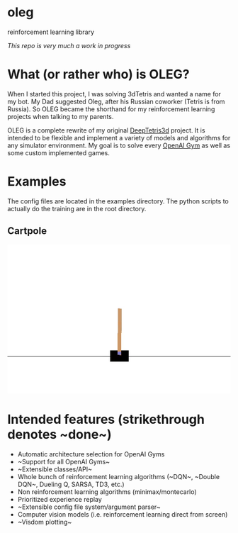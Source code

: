# oleg
reinforcement learning library

*This repo is very much a work in progress*

# What (or rather who) is OLEG?
When I started this project, I was solving 3dTetris and wanted a name for my bot. My Dad suggested Oleg, after his Russian
coworker (Tetris is from Russia). So OLEG became the shorthand for my reinforcement learning projects when talking to my parents.

OLEG is a complete rewrite of my original [DeepTetris3d](https://github.com/PSZehnder/DeepTetris3d) project. It is intended to be flexible and implement a variety of models and algorithms for any simulator environment. My goal is to solve every [OpenAI Gym](https://gym.openai.com/) as well as some custom implemented games.

# Examples

The config files are located in the examples directory. The python scripts to actually do the training are in the root directory.

## Cartpole
![](examples/cartpole/cartpole.gif)

# Intended features (strikethrough denotes ~done~)
+ Automatic architecture selection for OpenAI Gyms
+ ~Support for all OpenAI Gyms~
+ ~Extensible classes/API~
+ Whole bunch of reinforcement learning algorithms (~DQN~, ~Double DQN~, Dueling Q, SARSA, TD3, etc.)
+ Non reinforcement learning algorithms (minimax/montecarlo)
+ Prioritized experience replay
+ ~Extensible config file system/argument parser~
+ Computer vision models (i.e. reinforcement learning direct from screen)
+ ~Visdom plotting~
